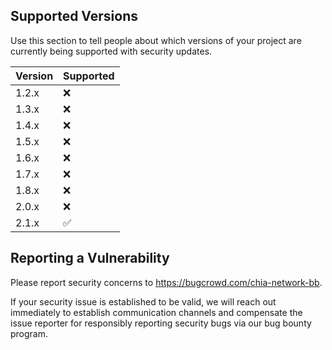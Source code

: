 ## Supported Versions

Use this section to tell people about which versions of your project are
currently being supported with security updates.

| Version | Supported          |
| ------- | ------------------ |
| 1.2.x   | :x:                |
| 1.3.x   | :x:                |
| 1.4.x   | :x:                |
| 1.5.x   | :x:                |
| 1.6.x   | :x:                |
| 1.7.x   | :x:                |
| 1.8.x   | :x:                |
| 2.0.x   | :x:                |
| 2.1.x   | :white_check_mark: |

## Reporting a Vulnerability

Please report security concerns to https://bugcrowd.com/chia-network-bb.

If your security issue is established to be valid, we will reach out immediately to establish
communication channels and compensate the issue reporter for responsibly reporting security bugs via
our bug bounty program.

